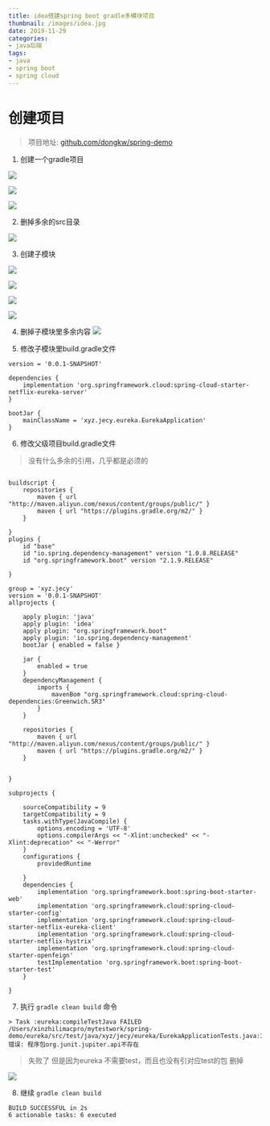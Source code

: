 ```yaml
---
title: idea搭建spring boot gradle多模块项目
thumbnail: /images/idea.jpg
date: 2019-11-29
categories:
- java后端
tags:
- java
- spring boot
- spring cloud
---
```


# 创建项目

> 项目地址: [github.com/dongkw/spring-demo](https://github.com/dongkw/spring-demo)

1. 创建一个gradle项目

<!--more-->

![](/images/new/1.png)

![](/images/new/3.png)

![](/images/new/4.png)

2. 删掉多余的src目录

![](/images/new/5.png)

3. 创建子模块

![](/images/new/6.png)

![](/images/new/7.png)

![](/images/new/8.png)

![](/images/new/9.png)

4. 删掉子模块里多余内容
![](/images/new/11.png)

5. 修改子模块里build.gradle文件
``` 
version = '0.0.1-SNAPSHOT'

dependencies {
    implementation 'org.springframework.cloud:spring-cloud-starter-netflix-eureka-server'
}

bootJar {
    mainClassName = 'xyz.jecy.eureka.EurekaApplication'
}

```

6. 修改父级项目build.gradle文件


> 没有什么多余的引用，几乎都是必须的

```

buildscript {
    repositories {
        maven { url "http://maven.aliyun.com/nexus/content/groups/public/" }
        maven { url "https://plugins.gradle.org/m2/" }
    }

}
plugins {
    id "base"
    id "io.spring.dependency-management" version "1.0.8.RELEASE"
    id "org.springframework.boot" version "2.1.9.RELEASE"

}

group = 'xyz.jecy'
version = '0.0.1-SNAPSHOT'
allprojects {

    apply plugin: 'java'
    apply plugin: 'idea'
    apply plugin: "org.springframework.boot"
    apply plugin: 'io.spring.dependency-management'
    bootJar { enabled = false }

    jar {
        enabled = true
    }
    dependencyManagement {
        imports {
            mavenBom "org.springframework.cloud:spring-cloud-dependencies:Greenwich.SR3"
        }
    }

    repositories {
        maven { url "http://maven.aliyun.com/nexus/content/groups/public/" }
        maven { url "https://plugins.gradle.org/m2/" }
    }


}

subprojects {

    sourceCompatibility = 9
    targetCompatibility = 9
    tasks.withType(JavaCompile) {
        options.encoding = 'UTF-8'
        options.compilerArgs << "-Xlint:unchecked" << "-Xlint:deprecation" << "-Werror"
    }
    configurations {
        providedRuntime

    }
    dependencies {
        implementation 'org.springframework.boot:spring-boot-starter-web'
        implementation 'org.springframework.cloud:spring-cloud-starter-config'
        implementation 'org.springframework.cloud:spring-cloud-starter-netflix-eureka-client'
        implementation 'org.springframework.cloud:spring-cloud-starter-netflix-hystrix'
        implementation 'org.springframework.cloud:spring-cloud-starter-openfeign'
        testImplementation 'org.springframework.boot:spring-boot-starter-test'
    }

}
```

7. 执行 `gradle clean build` 命令

```
> Task :eureka:compileTestJava FAILED
/Users/xinzhilimacpro/mytestwork/spring-demo/eureka/src/test/java/xyz/jecy/eureka/EurekaApplicationTests.java:3: 错误: 程序包org.junit.jupiter.api不存在

```
> 失败了 但是因为eureka 不需要test，而且也没有引对应test的包 删掉

![](/images/new/13.png)


8. 继续 `gradle clean build`

```
BUILD SUCCESSFUL in 2s
6 actionable tasks: 6 executed
```